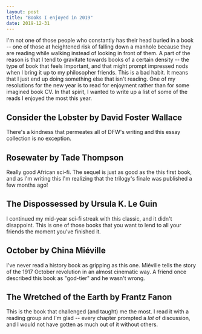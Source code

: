 ```yaml
---
layout: post
title: "Books I enjoyed in 2019"
date: 2019-12-31
---
```


I'm not one of those people who constantly has their head buried in a book -- one
of those at heightened risk of falling down a manhole because they are reading
while walking instead of looking in front of them. A part of the reason is that
I tend to gravitate towards books of a certain density -- the type of book that
feels Important, and that might prompt impressed nods when I bring it up to my
philosopher friends. This is a bad habit. It means that I just end up doing
something else that isn't reading. One of my resolutions for the new year is to
read for enjoyment rather than for some imagined book CV. In that spirit, I
wanted to write up a list of some of the reads I enjoyed the most this year.

## Consider the Lobster by David Foster Wallace

There's a kindness that permeates all of DFW's writing and this essay
collection is no exception.

## Rosewater by Tade Thompson

Really good African sci-fi. The sequel is just as good as the this
first book, and as I'm writing this I'm realizing that the trilogy's
finale was published a few months ago!

## The Dispossessed by Ursula K. Le Guin

I continued my mid-year sci-fi streak with this classic, and it didn't
disappoint. This is one of those books that you want to lend to all
your friends the moment you've finished it.

## October by China Miéville

I've never read a history book as gripping as this one. Miéville tells
the story of the 1917 October revolution in an almost cinematic way. A
friend once described this book as "god-tier" and he wasn't wrong.

## The Wretched of the Earth by Frantz Fanon

This is the book that challenged (and taught) me the most. I read it
with a reading group and I'm glad -- every chapter prompted a *lot* of
discussion, and I would not have gotten as much out of it without others.


